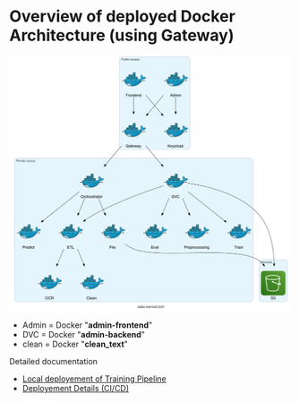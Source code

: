 # Overview of deployed Docker Architecture (using Gateway)
![Gateway](../docs/sake.karned.bzh.png)
- Admin = Docker "**admin-frontend**"
- DVC = Docker "**admin-backend**"
- clean = Docker "**clean_text**"

Detailed documentation
- [Local deployement of Training Pipeline](Deployement_guide_Training_Pipeline_Local.md) 
- [Deployement Details (CI/CD)](../docs.md/Deployement_Details.md) 
